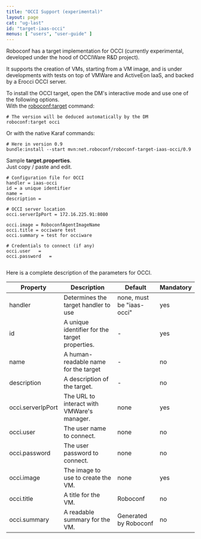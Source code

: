```yaml
---
title: "OCCI Support (experimental)"
layout: page
cat: "ug-last"
id: "target-iaas-occi"
menus: [ "users", "user-guide" ]
---
```


Roboconf has a target implementation for OCCI (currently experimental, developed under the hood of OCCIWare R&D project).

It supports the creation of VMs, starting from a VM image, and is under developments with tests on top of VMWare and ActiveEon IaaS, and backed by a Erocci OCCI server.

To install the OCCI target, open the DM's interactive mode and use one of the following options.  
With the [roboconf:target](karaf-commands-for-the-dm.html) command:

```properties
# The version will be deduced automatically by the DM
roboconf:target occi
```

Or with the native Karaf commands:

```properties
# Here in version 0.9
bundle:install --start mvn:net.roboconf/roboconf-target-iaas-occi/0.9
```

Sample **target.properties**.  
Just copy / paste and edit.

```properties
# Configuration file for OCCI
handler = iaas-occi
id = a unique identifier
name = 
description = 

# OCCI server location
occi.serverIpPort = 172.16.225.91:8080

occi.image = RoboconfAgentImageName
occi.title = occiware test
occi.summary = test for occiware

# Credentials to connect (if any)
occi.user	= 
occi.password	= 
 
```

Here is a complete description of the parameters for OCCI.

| Property | Description | Default | Mandatory |
| --- | --- | --- | --- |
| handler | Determines the target handler to use | none, must be "iaas-occi" | yes |
| id | A unique identifier for the target properties. | - | yes |
| name | A human-readable name for the target | - | no |
| description | A description of the target. | - | no |
| occi.serverIpPort | The URL to interact with VMWare's manager. | none | yes |
| occi.user | The user name to connect. | none | no |
| occi.password | The user password to connect. | none | no |
| occi.image | The image to use to create the VM. | none | yes |
| occi.title | A title for the VM. | Roboconf | no |
| occi.summary | A readable summary for the VM. | Generated by Roboconf | no |
